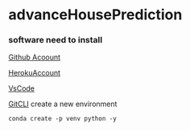 # advanceHousePrediction
### software need to install
[Github Acoount](https://github.com)

[HerokuAccount](https://heroku.com)

[VsCode](https://code.visualstudio.com)

[GitCLI](https://giy-scm.com/book/en/v2/getting-started-The-command-Line)
create a new environment
````
conda create -p venv python -y
````